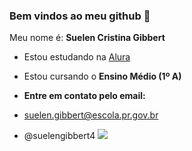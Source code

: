 ### Bem vindos ao meu github 🥀

Meu nome é:
**Suelen Cristina Gibbert** 

- Estou estudando na [Alura](https://cursos.alura.com.br)

- Estou cursando o **Ensino Médio (1º A)**

- **Entre em contato pelo email:**
  
- suelen.gibbert@escola.pr.gov.br

- @suelengibbert4
  ![](https://media.tenor.com/mCiM7CmGGI4AAAAC/naruto.gif)
 
